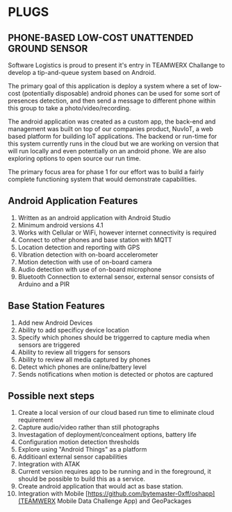 # PLUGS

## PHONE-BASED LOW-COST UNATTENDED GROUND SENSOR

Software Logistics is proud to present it's entry in TEAMWERX Challange to develop a tip-and-queue system based on Android.

The primary goal of this application is deploy a system where a set of low-cost (potentially disposable) android phones can be used for some sort of presences detection, and then send a message to different phone within this group to take a photo/video/recording.

The android application was created as a custom app, the back-end and management was built on top of our companies product, NuvIoT, a web based platform for building IoT applications.  The backend or run-time for this system currently runs in the cloud but we are working on version that will run locally and even potentially on an android phone.  We are also exploring options to open source our run time. 

The primary focus area for phase 1 for our effort was to build a fairly complete functioning system that would demonstrate capabilities.

## Android Application Features
1. Written as an android application with Android Studio
1. Minimum android versions 4.1
1. Works with Cellular or WiFi, however internet connectivity is required
1. Connect to other phones and base station with MQTT
1. Location detection and reporting with GPS
1. Vibration detection with on-board accelerometer
1. Motion detection with use of on-board camera
1. Audio detection with use of on-board microphone
1. Bluetooth Connection to external sensor, external sensor consists of Arduino and a PIR

## Base Station Features
1. Add new Android Devices
1. Ability to add specificy device location
1. Specify which phones should be triggerred to capture media when sensors are triggered
1. Ability to review all triggers for sensors
1. Ability to review all media captured by phones
1. Detect which phones are online/battery level
1. Sends notifications when motion is detected or photos are captured

## Possible next steps
1. Create a local version of our cloud based run time to eliminate cloud requirement
1. Capture audio/video rather than still photographs
1. Investagation of deployment/concealment options, battery life
1. Configuration motion detection thresholds
1. Explore using "Android Things" as a platform
1. Additioanl external sensor capabilities
1. Integration with ATAK
1. Current version requires app to be running and in the foreground, it should be possible to build this as a service.
1. Create android application that would act as base station.
1. Integration with Mobile [https://github.com/bytemaster-0xff/oshapp](TEAMWERX Mobile Data Challenge App) and GeoPackages
